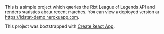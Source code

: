 This is a simple project which queries the Riot League of Legends API and renders statistics
about recent matches. You can view a deployed version at https://lolstat-demo.herokuapp.com.

This project was bootstrapped with [Create React App](https://github.com/facebook/create-react-app).
